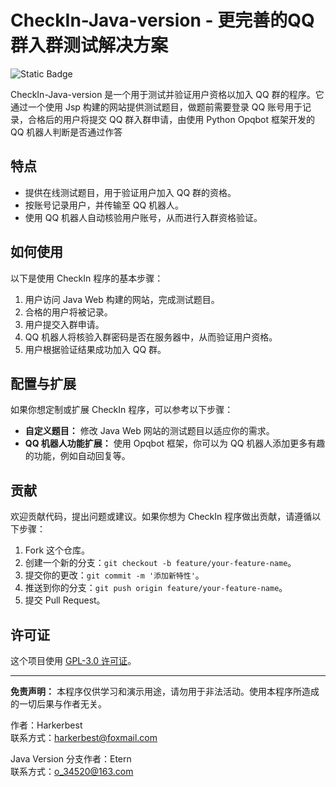 # CheckIn-Java-version - 更完善的QQ群入群测试解决方案
![Static Badge](https://img.shields.io/badge/Language-Java-Web&Python_Web-red)


CheckIn-Java-version 是一个用于测试并验证用户资格以加入 QQ 群的程序。它通过一个使用 Jsp 构建的网站提供测试题目，做题前需要登录 QQ 账号用于记录，合格后的用户将提交 QQ 群入群申请，由使用 Python Opqbot 框架开发的 QQ 机器人判断是否通过作答

## 特点

- 提供在线测试题目，用于验证用户加入 QQ 群的资格。
- 按账号记录用户，并传输至 QQ 机器人。
- 使用 QQ 机器人自动核验用户账号，从而进行入群资格验证。

## 如何使用

以下是使用 CheckIn 程序的基本步骤：

1. 用户访问 Java Web 构建的网站，完成测试题目。
2. 合格的用户将被记录。
3. 用户提交入群申请。
4. QQ 机器人将核验入群密码是否在服务器中，从而验证用户资格。
5. 用户根据验证结果成功加入 QQ 群。

## 配置与扩展

如果你想定制或扩展 CheckIn 程序，可以参考以下步骤：

- **自定义题目：** 修改 Java Web 网站的测试题目以适应你的需求。
- **QQ 机器人功能扩展：** 使用 Opqbot 框架，你可以为 QQ 机器人添加更多有趣的功能，例如自动回复等。

## 贡献

欢迎贡献代码，提出问题或建议。如果你想为 CheckIn 程序做出贡献，请遵循以下步骤：

1. Fork 这个仓库。
2. 创建一个新的分支：`git checkout -b feature/your-feature-name`。
3. 提交你的更改：`git commit -m '添加新特性'`。
4. 推送到你的分支：`git push origin feature/your-feature-name`。
5. 提交 Pull Request。

## 许可证

这个项目使用 [GPL-3.0 许可证](LICENSE)。

---

**免责声明：** 本程序仅供学习和演示用途，请勿用于非法活动。使用本程序所造成的一切后果与作者无关。

作者：Harkerbest\
联系方式：harkerbest@foxmail.com

Java Version 分支作者：Etern\
联系方式：o_34520@163.com
